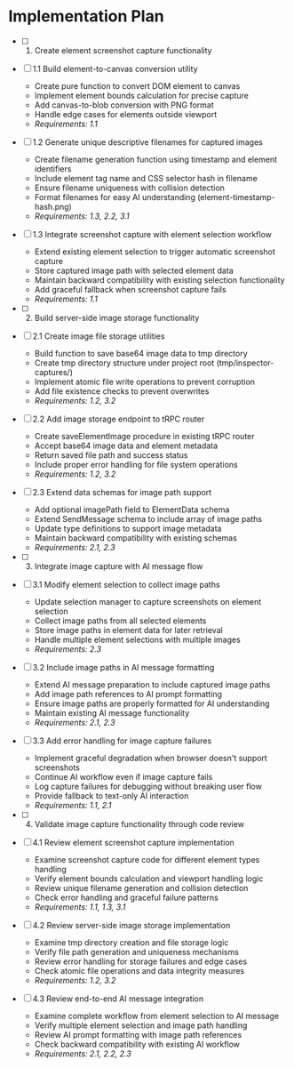 # Implementation Plan

- [ ] 1. Create element screenshot capture functionality
- [ ] 1.1 Build element-to-canvas conversion utility
  - Create pure function to convert DOM element to canvas
  - Implement element bounds calculation for precise capture  
  - Add canvas-to-blob conversion with PNG format
  - Handle edge cases for elements outside viewport
  - _Requirements: 1.1_

- [ ] 1.2 Generate unique descriptive filenames for captured images
  - Create filename generation function using timestamp and element identifiers
  - Include element tag name and CSS selector hash in filename
  - Ensure filename uniqueness with collision detection
  - Format filenames for easy AI understanding (element-timestamp-hash.png)
  - _Requirements: 1.3, 2.2, 3.1_

- [ ] 1.3 Integrate screenshot capture with element selection workflow
  - Extend existing element selection to trigger automatic screenshot capture
  - Store captured image path with selected element data
  - Maintain backward compatibility with existing selection functionality
  - Add graceful fallback when screenshot capture fails
  - _Requirements: 1.1_

- [ ] 2. Build server-side image storage functionality
- [ ] 2.1 Create image file storage utilities
  - Build function to save base64 image data to tmp directory
  - Create tmp directory structure under project root (tmp/inspector-captures/)
  - Implement atomic file write operations to prevent corruption
  - Add file existence checks to prevent overwrites
  - _Requirements: 1.2, 3.2_

- [ ] 2.2 Add image storage endpoint to tRPC router
  - Create saveElementImage procedure in existing tRPC router
  - Accept base64 image data and element metadata
  - Return saved file path and success status
  - Include proper error handling for file system operations
  - _Requirements: 1.2, 3.2_

- [ ] 2.3 Extend data schemas for image path support
  - Add optional imagePath field to ElementData schema
  - Extend SendMessage schema to include array of image paths
  - Update type definitions to support image metadata
  - Maintain backward compatibility with existing schemas
  - _Requirements: 2.1, 2.3_

- [ ] 3. Integrate image capture with AI message flow
- [ ] 3.1 Modify element selection to collect image paths
  - Update selection manager to capture screenshots on element selection
  - Collect image paths from all selected elements  
  - Store image paths in element data for later retrieval
  - Handle multiple element selections with multiple images
  - _Requirements: 2.3_

- [ ] 3.2 Include image paths in AI message formatting
  - Extend AI message preparation to include captured image paths
  - Add image path references to AI prompt formatting
  - Ensure image paths are properly formatted for AI understanding
  - Maintain existing AI message functionality
  - _Requirements: 2.1, 2.3_

- [ ] 3.3 Add error handling for image capture failures
  - Implement graceful degradation when browser doesn't support screenshots
  - Continue AI workflow even if image capture fails
  - Log capture failures for debugging without breaking user flow
  - Provide fallback to text-only AI interaction
  - _Requirements: 1.1, 2.1_

- [ ] 4. Validate image capture functionality through code review
- [ ] 4.1 Review element screenshot capture implementation
  - Examine screenshot capture code for different element types handling
  - Verify element bounds calculation and viewport handling logic
  - Review unique filename generation and collision detection
  - Check error handling and graceful failure patterns
  - _Requirements: 1.1, 1.3, 3.1_

- [ ] 4.2 Review server-side image storage implementation
  - Examine tmp directory creation and file storage logic
  - Verify file path generation and uniqueness mechanisms
  - Review error handling for storage failures and edge cases
  - Check atomic file operations and data integrity measures
  - _Requirements: 1.2, 3.2_

- [ ] 4.3 Review end-to-end AI message integration
  - Examine complete workflow from element selection to AI message
  - Verify multiple element selection and image path handling
  - Review AI prompt formatting with image path references
  - Check backward compatibility with existing AI workflow
  - _Requirements: 2.1, 2.2, 2.3_